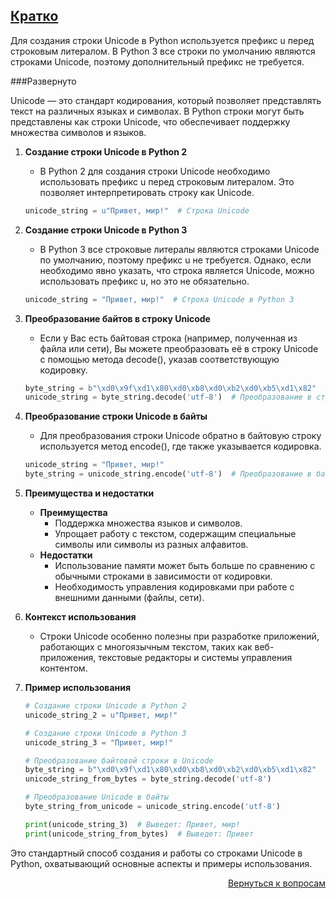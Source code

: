 ## <u>Кратко</u>

Для создания строки Unicode в Python используется префикс u перед строковым литералом. В Python 3 все строки по
умолчанию являются строками Unicode, поэтому дополнительный префикс не требуется.

###Развернуто

Unicode — это стандарт кодирования, который позволяет представлять текст на различных языках и символах. В Python
строки могут быть представлены как строки Unicode, что обеспечивает поддержку множества символов и языков.

1. **Создание строки Unicode в Python 2**
    - В Python 2 для создания строки Unicode необходимо использовать префикс u перед строковым литералом. Это позволяет
      интерпретировать строку как Unicode.
    ```Python
    unicode_string = u"Привет, мир!"  # Строка Unicode
    ```

2. **Создание строки Unicode в Python 3**
    - В Python 3 все строковые литералы являются строками Unicode по умолчанию, поэтому префикс u не требуется. Однако,
      если необходимо явно указать, что строка является Unicode, можно использовать префикс u, но это не обязательно.
    ```Python
    unicode_string = "Привет, мир!"  # Строка Unicode в Python 3
    ```

3. **Преобразование байтов в строку Unicode**
    - Если у Вас есть байтовая строка (например, полученная из файла или сети), Вы можете преобразовать её в строку
      Unicode с помощью метода decode(), указав соответствующую кодировку.
    ```Python
    byte_string = b"\xd0\x9f\xd1\x80\xd0\xb8\xd0\xb2\xd0\xb5\xd1\x82"  # Байтовая строка
    unicode_string = byte_string.decode('utf-8')  # Преобразование в строку Unicode
    ```

4. **Преобразование строки Unicode в байты**
    - Для преобразования строки Unicode обратно в байтовую строку используется метод encode(), где также
      указывается кодировка.
    ```Python
    unicode_string = "Привет, мир!"
    byte_string = unicode_string.encode('utf-8')  # Преобразование в байтовую строку
    ```

5. **Преимущества и недостатки**
    - **Преимущества**
        - Поддержка множества языков и символов.
        - Упрощает работу с текстом, содержащим специальные символы или символы из разных алфавитов.
    - **Недостатки**
        - Использование памяти может быть больше по сравнению с обычными строками в зависимости от кодировки.
        - Необходимость управления кодировками при работе с внешними данными (файлы, сети).

6. **Контекст использования**
    - Строки Unicode особенно полезны при разработке приложений, работающих с многоязычным текстом, таких как
      веб-приложения, текстовые редакторы и системы управления контентом.

7. **Пример использования**
    ```Python
    # Создание строки Unicode в Python 2
    unicode_string_2 = u"Привет, мир!"

    # Создание строки Unicode в Python 3
    unicode_string_3 = "Привет, мир!"

    # Преобразование байтовой строки в Unicode
    byte_string = b"\xd0\x9f\xd1\x80\xd0\xb8\xd0\xb2\xd0\xb5\xd1\x82"
    unicode_string_from_bytes = byte_string.decode('utf-8')

    # Преобразование Unicode в байты
    byte_string_from_unicode = unicode_string.encode('utf-8')

    print(unicode_string_3)  # Выведет: Привет, мир!
    print(unicode_string_from_bytes)  # Выведет: Привет
    ```

Это стандартный способ создания и работы со строками Unicode в Python, охватывающий основные аспекты и примеры
использования.

<div align="right">

[Вернуться к вопросам](../Вопросы.md)

</div>
